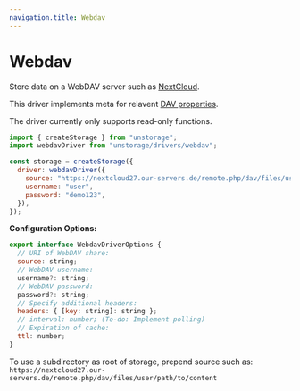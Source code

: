 ```yaml
---
navigation.title: Webdav
---
```


# Webdav

Store data on a WebDAV server such as [NextCloud](https://nextcloud.com/).

This driver implements meta for relavent [DAV properties](http://www.webdav.org/specs/rfc4918.html#dav.properties).

The driver currently only supports read-only functions.

```js
import { createStorage } from "unstorage";
import webdavDriver from "unstorage/drivers/webdav";

const storage = createStorage({
  driver: webdavDriver({
    source: "https://nextcloud27.our-servers.de/remote.php/dav/files/user",
    username: "user",
    password: "demo123",
  }),
});
```

**Configuration Options:**

```js
export interface WebdavDriverOptions {
  // URI of WebDAV share:
  source: string;
  // WebDAV username:
  username?: string;
  // WebDAV password:
  password?: string;
  // Specify additional headers:
  headers: { [key: string]: string };
  // interval: number; (To-do: Implement polling)
  // Expiration of cache:
  ttl: number;
}
```

To use a subdirectory as root of storage, prepend source such as: `https://nextcloud27.our-servers.de/remote.php/dav/files/user/path/to/content`
